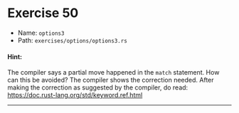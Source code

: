 # Exercise 50

- Name: ```options3```
- Path: ```exercises/options/options3.rs```
#### Hint: 

The compiler says a partial move happened in the `match`
statement. How can this be avoided? The compiler shows the correction
needed. After making the correction as suggested by the compiler, do
read: https://doc.rust-lang.org/std/keyword.ref.html


---



